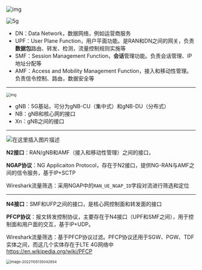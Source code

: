 ![img](http://n.sinaimg.cn/sinakd2021310s/90/w1080h610/20210310/1129-kmeeius5536814.jpg)

![5g](E:\BUPT_POST\5G靶场流量检测\5g.jpg)

- DN：Data Network，数据网络，例如运营商服务
- UPF：User Plane Function，用户平面功能。是RAN和DN之间的网关，负责**数据包**路由、转发、检测，流量控制规则实施等
- SMF：Session Management Function，**会话**管理功能。负责会话管理、IP地址分配等
- AMF：Access and Mobility Management Function，接入和移动性管理。负责信令控制、路由，数据安全等

---

<img src="https://img-blog.csdnimg.cn/1290153c12a040668309bd75000a6816.png?x-oss-process=image/watermark,type_d3F5LXplbmhlaQ,shadow_50,text_Q1NETiBAc21pbGluZ19zd2VldHk=,size_20,color_FFFFFF,t_70,g_se,x_16" alt="img" style="zoom:67%;" />

- gNB：5G基站，可分为gNB-CU（集中式）和gNB-DU（分布式）
- NB：gNB和核心网的接口
- Xn：gNB之间的接口

---

![在这里插入图片描述](https://img-blog.csdnimg.cn/20201126202917260.png?x-oss-process=image/watermark,type_ZmFuZ3poZW5naGVpdGk,shadow_10,text_aHR0cHM6Ly9ibG9nLmNzZG4ubmV0L3NvbmdmZWlodTA4MTAyMzI=,size_16,color_FFFFFF,t_70#pic_center)

**N2接口**：RAN/gNB和AMF（接入和移动性管理）之间的接口，

**NGAP协议**：NG Applicaiton Protocol，存在于N2接口，提供NG-RAN与AMF之间的信令服务，基于IP+SCTP

Wireshark流量筛选：采用NGAP中的`RAN_UE_NGAP_ID`字段对流进行筛选和定位

---

**N4接口**：SMF和UFP之间的接口，是核心网控制面和转发面的接口

**PFCP协议**：报文转发控制协议，主要存在于N4接口（UPF和SMF之间），用于控制面和用户面的交互，基于IP+UDP。

Wireshark流量筛选：基于PFCP协议过滤。PFCP协议还用于SGW、PGW、TDF实体之间，而这几个实体存在于LTE 4G网络中 https://en.wikipedia.org/wiki/PFCP

<img src="C:\Users\xiaoti\AppData\Roaming\Typora\typora-user-images\image-20221105135042654.png" alt="image-20221105135042654" style="zoom:67%;" />

